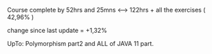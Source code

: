 Course complete by 52hrs and 25mns <--> 122hrs + all the exercises ( 42,96% ) 

change since last update = +1,32%

UpTo: Polymorphism part2
	and ALL of JAVA 11 part.
